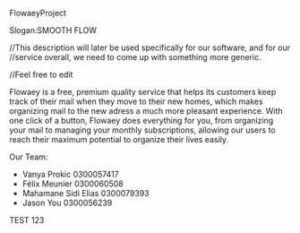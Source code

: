 ﻿FlowaeyProject

Slogan:SMOOTH FLOW

//This description will later be used specifically for our software, and for our
//service overall, we need to come up with something more generic.

//Feel free to edit

Flowaey is a free, premium quality service that helps its customers keep 
track of their mail when they move to their new homes,
which makes organizing mail to the new adress a much more pleasant experience. With one 
click of a button, Flowaey does everything for you, from organizing your mail to managing
your monthly subscriptions, allowing our users to reach their maximum potential to
organize their lives easily.

Our Team:
- Vanya Prokic 0300057417
- Félix Meunier 0300060508
- Mahamane Sidi Elias 0300079393
- Jason You 0300056239

TEST 123